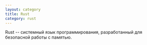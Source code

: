 ```yaml
---
layout: category
title: Rust
category: rust
---
```

Rust -- системный язык программирования, разработанный для безопасной работы с памятью.